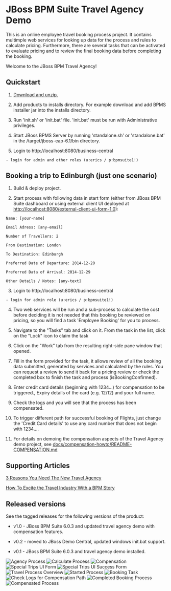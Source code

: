 JBoss BPM Suite Travel Agency Demo
==================================
This is an online employee travel booking process project. It contains multimple web services for looking up data for the process
and rules to calculate pricing. Furthermore, there are several tasks that can be activated to evaluate pricing and to review the
final booking data before completing the booking.

Welcome to the JBoss BPM Travel Agency!


Quickstart
----------
1. [Download and unzip.](https://github.com/jbossdemocentral/bpms-travel-agency-demo/archive/master.zip)

2. Add products to installs directory. For example download and add BPMS installer jar into the installs directory.

3. Run 'init.sh' or 'init.bat' file. 'init.bat' must be run with Administrative privileges.

4. Start JBoss BPMS Server by running 'standalone.sh' or 'standalone.bat' in the <path-to-project>/target/jboss-eap-6.1/bin directory.

5. Login to http://localhost:8080/business-central

  ```
  - login for admin and other roles (u:erics / p:bpmsuite1!)
  ```


Booking a trip to Edinburgh (just one scenario)
-----------------------------------------------
1. Build & deploy project.

2. Start process with following data in start form (either from JBoss BPM Suite dashboard or using external client
	 UI deployed at [http://localhost:8080/external-client-ui-form-1.0](http://localhost:8080/external-client-ui-form-1.0)):

  ```
  Name: [your-name]

  Email Adress: [any-email]

  Number of Travellers: 2  

  From Destination: London

  To Destination: Edinburgh

  Preferred Date of Departure: 2014-12-20

  Preferred Data of Arrival: 2014-12-29

  Other Details / Notes: [any-text]
  ```

3. Login to http://localhost:8080/business-central

  ```
  - login for admin role (u:erics / p:bpmsuite1!)
  ```

4. Two web services will be run and a sub-process to calculate the cost before deciding it is not needed that this booking be
	 reviewed on pricing, so you will find a task 'Employee Booking' for you to process.

5. Navigate to the "Tasks" tab and click on it. From the task in the list, click on the "Lock" icon to claim the task

6. Click on the "Work" tab from the resulting right-side pane window that opened.

7. Fill in the form provided for the task, it allows review of all the booking data submitted, generated by services and 
   calculated by the rules. You can request a review to send it back for a pricing review or check the completed box to 
   finish the task and process (isBookingConfirmed).

8. Enter credit card details (beginning with 1234...) for compensation to be triggered., Expiry details of the 
   card (e.g. 12/12) and your full name.

9. Check the logs and you will see that the process has been compensated.

10. To trigger different path for successful booking of Flights, just change the 'Credit Card details' to use any 
    card number that does not begin with 1234....

11. For details on demoing the compensation aspects of the Travel Agency demo project, 
    see [docs/compensation-howto/README-COMPENSATION.md](docs/compensation-howto/README-COMPENSATION.md)


Supporting Articles
-------------------
[3 Reasons You Need The New Travel Agency](http://www.schabell.org/2014/12/3-reasons-you-need-new-jboss-travel-agency.html)

[How To Excite the Travel Industry With a BPM Story](http://www.schabell.org/2014/10/how-to-excite-travel-agencies-with-bpm-story.html)


Released versions
-----------------

See the tagged releases for the following versions of the product:

- v1.0 - JBoss BPM Suite 6.0.3 and updated travel agency demo with compensation features.

- v0.2 - moved to JBoss Demo Central, updated windows init.bat support.

- v0.1 - JBoss BPM Suite 6.0.3 and travel agency demo installed.


![Agency Process](https://github.com/jbossdemocentral/bpms-travel-agency-demo/blob/master/docs/demo-images/agency-process.png?raw=true)
![Calculate Process](https://github.com/jbossdemocentral/bpms-travel-agency-demo/blob/master/docs/demo-images/calculate-process.png?raw=true)
![Compensation](https://raw.githubusercontent.com/jbossdemocentral/bpms-travel-agency-demo/master/docs/demo-images/compensation-process.png?raw=true)
![Special Trips UI Form](https://raw.githubusercontent.com/jbossdemocentral/bpms-travel-agency-demo/master/docs/demo-images/SpecialTripsUIform.png?raw=true)
![Special Trips UI Success Form](https://raw.githubusercontent.com/jbossdemocentral/bpms-travel-agency-demo/master/docs/demo-images/UISuccessScreen.png?raw=true)
![Travel Process Overview](https://github.com/jbossdemocentral/bpms-travel-agency-demo/blob/master/docs/demo-images/travel-process-definition.png?raw=true)
![Started Process](https://github.com/jbossdemocentral/bpms-travel-agency-demo/blob/master/docs/demo-images/started-process.png?raw=true)
![Booking Task](https://github.com/jbossdemocentral/bpms-travel-agency-demo/blob/master/docs/demo-images/complete-booking-task.png?raw=true)
![Check Logs for Compensation Path](https://raw.githubusercontent.com/jbossdemocentral/bpms-travel-agency-demo/master/docs/demo-images/CheckLogsForCompensationPath.png?raw=true)
![Completed Booking Process](https://github.com/jbossdemocentral/bpms-travel-agency-demo/blob/master/docs/demo-images/completed-process.png?raw=true)
![Compensated Process](https://raw.githubusercontent.com/jbossdemocentral/bpms-travel-agency-demo/master/docs/demo-images/CompensatedProcess.png?raw=true)


